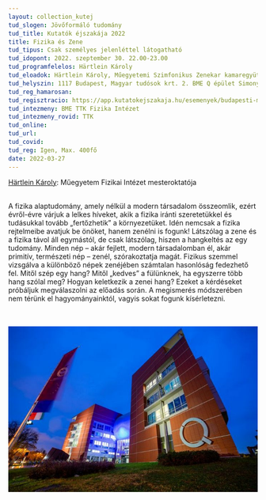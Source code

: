 ```yaml
---
layout: collection_kutej
tud_slogen: Jövőformáló tudomány
tud_title: Kutatók éjszakája 2022
title: Fizika és Zene
tud_tipus: Csak személyes jelenléttel látogatható
tud_idopont: 2022. szeptember 30. 22.00-23.00
tud_programfelelos: Härtlein Károly
tud_eloadok: Härtlein Károly, Műegyetemi Szimfonikus Zenekar kamaregyüttese, Gryllus Dániel
tud_helyszin: 1117 Budapest, Magyar tudósok krt. 2. BME Q épület Simonyi terem
tud_reg_hamarosan:
tud_regisztracio: https://app.kutatokejszakaja.hu/esemenyek/budapesti-muszaki-es-gazdasagtudomanyi-egyetem/fizika-es-zene
tud_intezmeny: BME TTK Fizika Intézet
tud_intezmeny_rovid: TTK
tud_online:
tud_url:
tud_covid:
tud_reg: Igen, Max. 400fő
date: 2022-03-27
---
```

<a href="http://goliat.eik.bme.hu/~hartlein/" about:_blank> Härtlein Károly</a>: Műegyetem Fizikai Intézet mesteroktatója

<br>
A fizika alaptudomány, amely nélkül a modern társadalom összeomlik, ezért évről-évre várjuk a lelkes híveket, akik a fizika iránti szeretetükkel és tudásukkal tovább „fertőzhetik” a környezetüket. Idén nemcsak a fizika rejtelmeibe avatjuk be önöket, hanem zenélni is fogunk! Látszólag a zene és a fizika távol áll egymástól, de csak látszólag, hiszen a hangkeltés az egy tudomány. Minden nép – akár fejlett, modern társadalomban él, akár primitív, természeti nép – zenél, szórakoztatja magát. Fizikus szemmel vizsgálva a különböző népek zenéjében számtalan hasonlóság fedezhető fel. Mitől szép egy hang? Mitől „kedves” a fülünknek, ha egyszerre több hang szólal meg? Hogyan keletkezik a zenei hang? Ezeket a kérdéseket próbáljuk megválaszolni az előadás során. A megismerés módszerében nem térünk el hagyományainktól, vagyis sokat fogunk kísérletezni.
 
<br><br>
<img src="images/fizika_es_zene_hartlein.jpg" max-width="500" class="center">